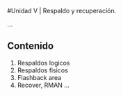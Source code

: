 #Unidad V | Respaldo y recuperación.

...

## Contenido

 1. Respaldos logicos
 2. Respaldos fisicos
 3. Flashback area
 4. Recover, RMAN ...